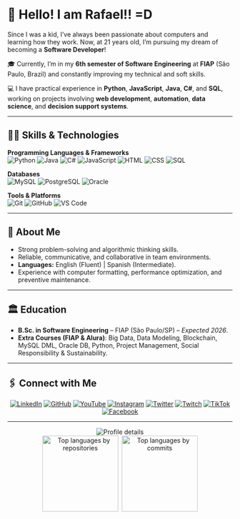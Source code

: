 # 🧠 Hello! I am Rafael!! =D  

Since I was a kid, I’ve always been passionate about computers and learning how they work. Now, at 21 years old, I’m pursuing my dream of becoming a **Software Developer**!  

🎓 Currently, I’m in my **6th semester of Software Engineering** at **FIAP** (São Paulo, Brazil) and constantly improving my technical and soft skills.  

💻 I have practical experience in **Python**, **JavaScript**, **Java**, **C#**, and **SQL**, working on projects involving **web development**, **automation**, **data science**, and **decision support systems**.  

---

## 🧑‍💻 Skills & Technologies  

**Programming Languages & Frameworks**  
![Python](https://img.shields.io/badge/Python-3776AB?style=for-the-badge&logo=python&logoColor=white)
![Java](https://img.shields.io/badge/Java-ED8B00?style=for-the-badge&logo=java&logoColor=white)
![C#](https://img.shields.io/badge/C%23-239120?style=for-the-badge&logo=c-sharp&logoColor=white)
![JavaScript](https://img.shields.io/badge/JavaScript-F7DF1E?style=for-the-badge&logo=javascript&logoColor=black)
![HTML](https://img.shields.io/badge/HTML5-239120?style=for-the-badge&logo=html5&logoColor=white)
![CSS](https://img.shields.io/badge/CSS3-1572B6?&style=for-the-badge&logo=css3&logoColor=white)
![SQL](https://img.shields.io/badge/SQL-003B57?style=for-the-badge&logo=database&logoColor=white)

**Databases**  
![MySQL](https://img.shields.io/badge/MySQL-4479A1?style=for-the-badge&logo=mysql&logoColor=white)
![PostgreSQL](https://img.shields.io/badge/PostgreSQL-4169E1?style=for-the-badge&logo=postgresql&logoColor=white)
![Oracle](https://img.shields.io/badge/Oracle-F80000?style=for-the-badge&logo=oracle&logoColor=white)

**Tools & Platforms**  
![Git](https://img.shields.io/badge/Git-F05032?style=for-the-badge&logo=git&logoColor=white)
![GitHub](https://img.shields.io/badge/GitHub-171515?style=for-the-badge&logo=github&logoColor=white)
![VS Code](https://img.shields.io/badge/VS%20Code-007ACC?style=for-the-badge&logo=visualstudiocode&logoColor=white)

---

## 🧭 About Me  

- Strong problem-solving and algorithmic thinking skills.  
- Reliable, communicative, and collaborative in team environments.  
- **Languages:** English (Fluent) | Spanish (Intermediate).  
- Experience with computer formatting, performance optimization, and preventive maintenance.  

---

## 🏛️ Education  

- **B.Sc. in Software Engineering** – FIAP (São Paulo/SP) – *Expected 2026*.  
- **Extra Courses (FIAP & Alura)**: Big Data, Data Modeling, Blockchain, MySQL DML, Oracle DB, Python, Project Management, Social Responsibility & Sustainability.  

---

## 🖇️ Connect with Me  

<div align="center">

[![LinkedIn](https://img.shields.io/badge/LinkedIn-0A66C2?style=for-the-badge&logo=linkedin&logoColor=white)](https://www.linkedin.com/in/rafael-autieri-a88234116/)
[![GitHub](https://img.shields.io/badge/GitHub-171515?style=for-the-badge&logo=github&logoColor=white)](https://github.com/RafaelAutieri)
[![YouTube](https://img.shields.io/badge/YouTube-FF0000?style=for-the-badge&logo=youtube&logoColor=white)](https://www.youtube.com/channel/UCxcH86shFHaBKM2-CVxp98g)
[![Instagram](https://img.shields.io/badge/Instagram-E4405F?style=for-the-badge&logo=instagram&logoColor=white)](https://www.instagram.com/rafa_autieri/)
[![Twitter](https://img.shields.io/badge/Twitter-1DA1F2?style=for-the-badge&logo=twitter&logoColor=white)](https://twitter.com/rafa_autieri)
[![Twitch](https://img.shields.io/badge/Twitch-9146FF?style=for-the-badge&logo=twitch&logoColor=white)](https://www.twitch.tv/autieri_)
[![TikTok](https://img.shields.io/badge/TikTok-000000?style=for-the-badge&logo=tiktok&logoColor=white)](https://www.tiktok.com/@rafaelautieri)
[![Facebook](https://img.shields.io/badge/Facebook-1877F2?style=for-the-badge&logo=facebook&logoColor=white)](https://www.facebook.com/rafael.autieri.3/)

</div>

---


<div align="center">
  <img src="https://github-profile-summary-cards.vercel.app/api/cards/profile-details?username=RafaelAutieri&theme=dracula" alt="Profile details" />
</div>


<div align="center">
  <img src="https://github-profile-summary-cards.vercel.app/api/cards/repos-per-language?username=RafaelAutieri&theme=dracula&exclude=Jupyter%20Notebook" alt="Top languages by repositories" height="170" />&nbsp;
  <img src="https://github-profile-summary-cards.vercel.app/api/cards/most-commit-language?username=RafaelAutieri&theme=dracula&exclude=Jupyter%20Notebook" alt="Top languages by commits" height="170" />
</div>

